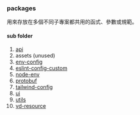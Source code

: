 ### packages

用來存放在多個不同子專案都共用的函式、參數或規範。

#### sub folder
1. [api](./api/README.md)
2. assets (unused)
3. [env-config](./env-config/README.md)
4. [eslint-config-custom](./eslint-config-custom/README.md)
5. [node-env](./node-env/README.md)
6. [protobuf](./protobuf/README.md)
7. [tailwind-config](./tailwind-config/README.md)
8. [ui](./ui/README.md)
9. [utils](./utils/README.md)
10. [vd-resource](./vd-resource/README.md)
